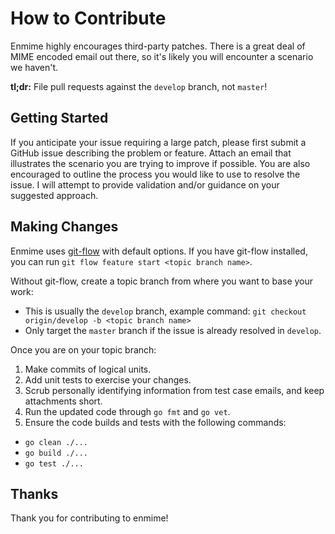 How to Contribute
=================

Enmime highly encourages third-party patches. There is a great deal of MIME
encoded email out there, so it's likely you will encounter a scenario we
haven't.

**tl;dr:** File pull requests against the `develop` branch, not `master`!


## Getting Started

If you anticipate your issue requiring a large patch, please first submit a
GitHub issue describing the problem or feature. Attach an email that illustrates
the scenario you are trying to improve if possible. You are also encouraged to
outline the process you would like to use to resolve the issue. I will attempt
to provide validation and/or guidance on your suggested approach.


## Making Changes

Enmime uses [git-flow] with default options.  If you have git-flow installed,
you can run `git flow feature start <topic branch name>`.

Without git-flow, create a topic branch from where you want to base your work:
  - This is usually the `develop` branch, example command:
    `git checkout origin/develop -b <topic branch name>`
  - Only target the `master` branch if the issue is already resolved in
    `develop`.

Once you are on your topic branch:

1. Make commits of logical units.
2. Add unit tests to exercise your changes.
3. Scrub personally identifying information from test case emails, and
   keep attachments short.
4. Run the updated code through `go fmt` and `go vet`.
5. Ensure the code builds and tests with the following commands:
  - `go clean ./...`
  - `go build ./...`
  - `go test ./...`


## Thanks

Thank you for contributing to enmime!

[git-flow]: https://github.com/nvie/gitflow
